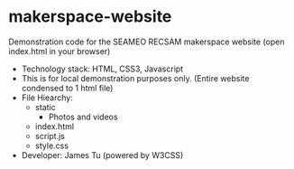 # makerspace-website
Demonstration code for the SEAMEO RECSAM makerspace website (open index.html in your browser)
- Technology stack: HTML, CSS3, Javascript
- This is for local demonstration purposes only. (Entire website condensed to 1 html file)
- File Hiearchy:
  - static
    - Photos and videos
  - index.html
  - script.js
  - style.css
- Developer: James Tu (powered by W3CSS)
